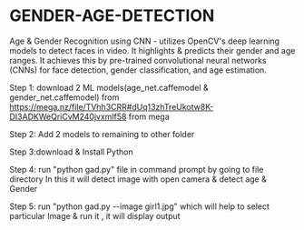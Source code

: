 # GENDER-AGE-DETECTION
Age &amp; Gender Recognition using CNN - utilizes OpenCV's deep learning models to detect faces in video. It highlights &amp; predicts their gender and age ranges. It achieves this by pre-trained convolutional neural networks  (CNNs) for face detection, gender classification, and age estimation.

Step 1: download 2 ML models(age_net.caffemodel & gender_net.caffemodel) from https://mega.nz/file/TVhh3CRR#dUq13zhTreUkotw8K-DI3ADKWeQriCvM240jvxmlf58  from mega

Step 2: Add 2 models to remaining to other folder

Step 3:download & Install Python 

Step 4: run "python gad.py" file in command prompt by going to file directory
In this it will detect image with open camera & detect age & Gender

Step 5: run "python gad.py --image girl1.jpg" which will help to select particular Image & run it , it will display output
